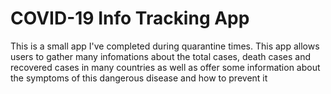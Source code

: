 # COVID-19 Info Tracking App
 This is a small app I've completed during quarantine times. This app allows users to gather many infomations about the total cases, death cases and recovered cases in many countries as well as offer some information about the symptoms of this dangerous disease and how to prevent it
